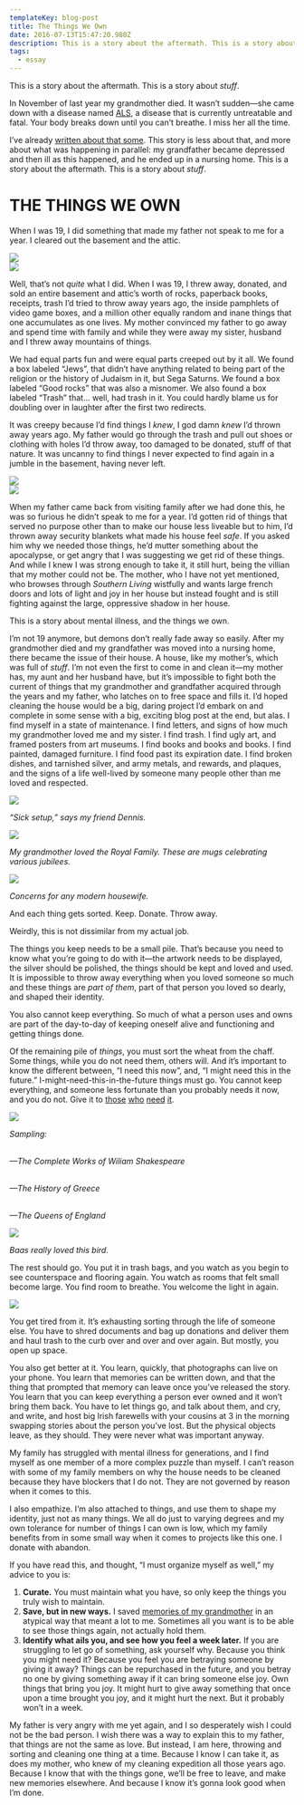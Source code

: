 ```yaml
---
templateKey: blog-post
title: The Things We Own
date: 2016-07-13T15:47:20.980Z
description: This is a story about the aftermath. This is a story about <em>stuff</em>.
tags:
  - essay
---
```

This is a story about the aftermath. This is a story about <em>stuff</em>.

<section class="intro">

<p>In November of last year my grandmother died. It wasn’t sudden—she came down with a disease named <a href="https://en.wikipedia.org/wiki/Amyotrophic_lateral_sclerosis">ALS</a>, a disease that is currently untreatable and fatal. Your body breaks down until you  can’t breathe. I miss her all the time.</p>

<p>I’ve already <a href="/writing/baas">written about that some</a>. This story is less about that, and more about what was happening in parallel: my grandfather became depressed and then ill as this happened, and he ended up in a nursing home. This is a story about the aftermath. This is a story about <em>stuff</em>.</p>

</section>

<h1 class="title">THE THINGS WE OWN</h1>

<p class="basement">When I was 19, I did something that made my father not speak to me for a year. I cleared out the basement and the attic.</p>

<div class="the-pit">

<img src="/img/the-things-we-own/glorious-pit.jpg" />

</div>

<div class="telescope-chillin">

<img src="/img/the-things-we-own/telescope-chillin.jpg" />

</div>

<section class="clarification">

<p>Well, that’s not <em>quite</em> what I did. When I was 19, I threw away, donated, and sold an entire basement and attic’s worth of rocks, paperback books, receipts, trash I’d tried to throw away years ago, the inside pamphlets of video game boxes, and a million other equally random and inane things that one accumulates as one lives. My mother convinced my father to go away and spend time with family and while they were away my sister, husband and I threw away mountains of things.</p>

<p>We had equal parts fun and were equal parts creeped out by it all. We found a box labeled “Jews”, that didn’t have anything related to being part of the religion or the history of Judaism in it, but Sega Saturns. We found a box labeled “Good rocks” that was also a misnomer. We also found a box labeled “Trash” that… well, had trash in it. You could hardly blame us for doubling over in laughter after the first two redirects.</p>

<p>It was creepy because I’d find things I <em>knew</em>, I god damn <em>knew</em> I’d thrown away years ago. My father would go through the trash and pull out shoes or clothing with holes I’d throw away, too damaged to be donated, stuff of that nature. It was uncanny to find things I never expected to find again in a jumble in the basement, having never left.</p>

</section>

<div class="darkest-hallway">

<img src="/img/the-things-we-own/darkest-hallway-ever.jpg" />

</div>

<div class="packing-tape">

<img src="/img/the-things-we-own/packing-tape.jpg" />

</div>

<section class="mental-illness">

<p>When my father came back from visiting family after we had done this, he was so furious he didn’t speak to me for a year. I’d gotten rid of things that served no purpose other than to make our house less liveable but to him, I’d thrown away security blankets what made his house feel <em>safe</em>. If you asked him why we needed those things, he’d mutter something about the apocalypse, or get angry that I was suggesting we get rid of these things. And while I knew I was strong enough to take it, it still hurt, being the villian that my mother could not be. The mother, who I have not yet mentioned, who browses through <em>Southern Living</em> wistfully and wants large french doors and lots of light and joy in her house but instead fought and is still fighting against the large, oppressive shadow in her house.</p>

<p>This is a story about mental illness, and the things we own. </p>

</section>

<p class="demons">I’m not 19 anymore, but demons don’t really fade away so easily. After my grandmother died and my grandfather was moved into a nursing home, there became the issue of their house. A house, like my mother’s, which was full of <em>stuff</em>. I’m not even the first to come in and clean it—my mother has, my aunt and her husband have, but it’s impossible to fight both the current of things that my grandmother and grandfather acquired through the years and my father, who latches on to free space and fills it. I’d hoped cleaning the house would be a big, daring project I’d embark on and complete in some sense with a big, exciting blog post at the end, but alas. I find myself in a state of maintenance. I find letters, and signs of how much my grandmother loved me and my sister. I find trash. I find ugly art, and framed posters from art museums. I find books and books and books. I find painted, damaged furniture. I find food past its expiration date. I find broken dishes, and tarnished silver, and army metals, and rewards, and plaques, and the signs of a life well-lived by someone many people other than me loved and respected.</p>

<div class="tv-setup">

<img src="/img/the-things-we-own/tv-setup.jpg" />

<em>“Sick setup,” says my friend Dennis.</em>

</div>

<div class="the-queens-mugs">

<img src="/img/the-things-we-own/the-queens-mugs.jpg" />

<em>My grandmother <span class="underline">loved</span> the Royal Family. These are mugs celebrating various jubilees.</em>

</div>

<div class="good-housekeeping">

<img src="/img/the-things-we-own/good-housekeeping.jpg" />

<em>Concerns for any modern housewife.</em>

</div>

<section class="sorted">

<p>And each thing gets sorted. Keep. Donate. Throw away.</p>

<p>Weirdly, this is not dissimilar from my actual job. </p>

<p>The things you keep needs to be a small pile. That’s because you need to know what you’re going to do with it—the artwork needs to be displayed, the silver should be polished, the things should be kept and loved and used. It is impossible to throw away everything when you loved someone so much and these things are <em>part of them</em>, part of that person you loved so dearly, and shaped their identity.</p>

<p>You also cannot keep everything. So much of what a person uses and owns are part of the day-to-day of keeping oneself alive and functioning and getting things done. </p>

<p>Of the remaining pile of <em>things</em>, you must sort the wheat from the chaff. Some things, while you do not need them, others will. And it’s important to know the different between, “I need this now”, and, “I might need this in the future.” I-might-need-this-in-the-future things must go. You cannot keep everything, and someone less fortunate than you probably needs it now, and you do not. Give it to <a href="https://donate.salvationarmyusa.org">those</a> <a href="http://www.goodwill.org/">who</a> <a href="https://www.dressforsuccess.org/">need</a> <a href="http://www.onewarmcoat.org/">it</a>. </p>

</section>

<div class="queens-of-england">

<img src="/img/the-things-we-own/queens-of-england.jpg" />

<em>Sampling:

<br>—The Complete Works of Wiliam Shakespeare

<br>—The History of Greece

<br>—The Queens of England</em>

</div>

<span class="parrot">

<img src="/img/the-things-we-own/parrot.jpg" />

<em>Baas really loved this bird.</em>

</span>

<p class="get-rid-of-it">The rest should go. You put it in trash bags, and you watch as you begin to see counterspace and flooring again. You watch as rooms that felt small become large. You find room to breathe. You welcome the light in again. </p>

<span class="enchanted-us">

<img src="/img/the-things-we-own/enchanted-us.jpg" />

</span>

<section class="tired">

<p>You get tired from it. It’s exhausting sorting through the life of someone else. You have to shred documents and bag up donations and deliver them and haul trash to the curb over and over and over again. But mostly, you open up space.</p>

<p>You also get better at it. You learn, quickly, that photographs can live on your phone. You learn that memories can be written down, and that the thing that prompted that memory can leave once you’ve released the story. You learn that you can keep everything a person ever owned and it won’t bring them back. You have to let things go, and talk about them, and cry, and write, and host big Irish farewells with your cousins at 3 in the morning swapping stories about the person you’ve lost. But the physical objects leave, as they should. They were never what was important anyway.</p>

<p>My family has struggled with mental illness for generations, and I find myself as one member of a more complex puzzle than myself. I can’t reason with some of my family members on why the house needs to be cleaned because they have blockers that I do not. They are not governed by reason when it comes to this.</p>

<p>I also empathize. I’m also attached to things, and use them to shape my identity, just not as many things. We all do just to varying degrees and my own tolerance for number of things I can own is low, which my family benefits from in some small way when it comes to projects like this one. I donate with abandon.</p>

<p>If you have read this, and thought, “I must organize myself as well,” my advice to you is:</p>

</section>

<ol class="advice">

<li><strong class="advice-point">Curate.</strong> You must maintain what you have, so only keep the things you truly wish to maintain.</li>

<li><strong class="advice-point">Save, but in new ways.</strong> I saved <a href="/baas">memories of my grandmother</a> in an atypical way that meant a lot to me. Sometimes all you want is to be able to see those things again, not actually hold them.</li>

<li><strong class="advice-point">Identify what ails you, and see how you feel a week later.</strong> If you are struggling to let go of something, ask yourself why. Because you think you might need it? Because you feel you are betraying someone by giving it away? Things can be repurchased in the future, and you betray no one by giving something away if it can bring someone else joy. Own things that bring you joy. It might hurt to give away something that once upon a time brought you joy, and it might hurt the next. But it probably won’t in a week.</li>

</ol>

<p class="ending post-ending">My father is very angry with me yet again, and I so desperately  wish I could not be the bad person. I wish there was a way to explain this to my father, that things are not the same as love. But instead, I am here, throwing and sorting and cleaning one thing at a time. Because I know I can take it, as does my mother, who knew of my cleaning expedition all those years ago. Because I know that with the things gone, we’ll be free to leave, and make new memories elsewhere. And because I know it’s gonna look good when I’m done.</p>
